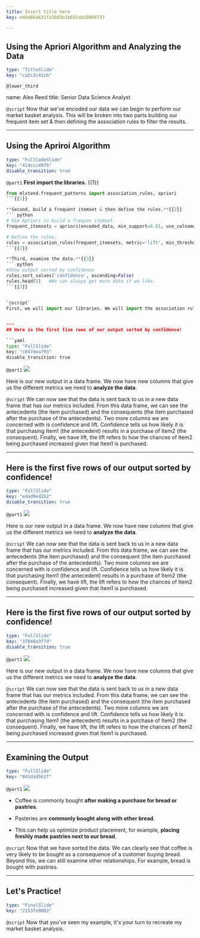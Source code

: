 ```yaml
---
title: Insert title here
key: ed6d6ba631fa3bd3a1b655ab10066f37

---
```

## Using the Apriori Algorithm and Analyzing the Data

```yaml
type: "TitleSlide"
key: "ca2c3c41c6"
```

`@lower_third`

name: Alex Reed
title: Senior Data Science Analyst


`@script`
Now that we've encoded our data we can begin to perform our market basket analysis. This will be broken into two parts building our frequent item set & then defining the association rules to filter the results.


---
## Using the Apriroi Algorithm

```yaml
type: "FullCodeSlide"
key: "414ccc4976"
disable_transition: true
```

`@part1`
**First import the libraries.** {{1}}
``` python
from mlxtend.frequent_patterns import association_rules, apriori
```{{1}}

**Second, build a frequent itemset & then define the rules.**{{2}}
``` python
# Use Apriori to build a frequen itemset.
frequent_itemsets = apriori(encoded_data, min_support=0.01, use_colnames=True)

# Define the rules.
rules = association_rules(frequent_itemsets, metric='lift', min_threshold=1.0)
```{{2}}

**Third, examine the data.**{{3}}
``` python
#Show output sorted by confidence
rules.sort_values('confidence', ascending=False)
rules.head(5)   #We can always get more data if we like.
```{{3}}


`@script`
First, we will import our libraries. We will import the association rules and Apriori modules from the mlxtend library. Next, we will pass our encoded data frame through our Apriori algorithm to generate our frequent item set. Next, we will pass through our frequent itemset into our association rules function to generate a DataFrame of association rules including the metrics 'score', 'confidence', and 'lift'. The minimal threshold is used to decide whether a candidate rule is of interest. Finally, let's sort the values by the confidence metric and then print out the first five rows using the head method. If we want more rows we can simply pass through a larger number.


---
## Here is the first five rows of our output sorted by confidence!

```yaml
type: "FullSlide"
key: "c047dea793"
disable_transition: true
```

`@part1`
![](https://assets.datacamp.com/production/repositories/4596/datasets/a7e57512e02cc526066f25ebf6dd514ae7b8dc08/CorrectedOne.jpg)

Here is our new output in a data frame. We now have new columns that give us the different metrics we need to **analyze the data**.


`@script`
We can now see that the data is sent back to us in a new data frame that has our metrics included. From this data frame, we can see the antecedents (the item purchased) and the consequents (the item purchased after the purchase of the antecedents). Two more columns we are concerned with is confidence and lift. Confidence tells us how likely it is that purchasing Item1 (the antecedent) results in a purchase of Item2 (the consequent). Finally, we have lift, the lift refers to how the chances of Item2 being purchased increased given that Item1 is purchased.


---
## Here is the first five rows of our output sorted by confidence!

```yaml
type: "FullSlide"
key: "edad9ed2b2"
disable_transition: true
```

`@part1`
![](https://assets.datacamp.com/production/repositories/4596/datasets/7951b5d8c9b5a7c8b942fd67b5142407d13dc3c4/ConfidenceCorr.jpg)

Here is our new output in a data frame. We now have new columns that give us the different metrics we need to **analyze the data**.


`@script`
We can now see that the data is sent back to us in a new data frame that has our metrics included. From this data frame, we can see the antecedents (the item purchased) and the consequent (the item purchased after the purchase of the antecedents). Two more columns we are concerned with is confidence and lift. Confidence tells us how likely it is that purchasing Item1 (the antecedent) results in a purchase of Item2 (the consequent). Finally, we have lift, the lift refers to how the chances of Item2 being purchased increased given that Item1 is purchased.


---
## Here is the first five rows of our output sorted by confidence!

```yaml
type: "FullSlide"
key: "37048a3f7d"
disable_transition: true
```

`@part1`
![](https://assets.datacamp.com/production/repositories/4596/datasets/8ead35dccb61fcb90d34599e0f891171c8f45ccb/LiftConfidenceCorr.jpg)

Here is our new output in a data frame. We now have new columns that give us the different metrics we need to **analyze the data**.


`@script`
We can now see that the data is sent back to us in a new data frame that has our metrics included. From this data frame, we can see the antecedents (the item purchased) and the consequent (the item purchased after the purchase of the antecedents). Two more columns we are concerned with is confidence and lift. Confidence tells us how likely it is that purchasing Item1 (the antecedent) results in a purchase of Item2 (the consequent). Finally, we have lift, the lift refers to how the chances of Item2 being purchased increased given that Item1 is purchased.


---
## Examining the Output

```yaml
type: "FullSlide"
key: "841dad561f"
```

`@part1`
![](https://assets.datacamp.com/production/repositories/4596/datasets/a7e57512e02cc526066f25ebf6dd514ae7b8dc08/CorrectedOne.jpg)
 
- Coffee is commonly bought **after making a purchase for bread or pastries**.

- Pasteries are **commonly bought along with other bread**.

- This can help us optimize product placement, for example, **placing freshly made pastries next to our bread**.


`@script`
Now that we have sorted the data. We can clearly see that coffee is very likely to be bought as a consequence of a customer buying bread. Beyond this, we can still examine other relationships. For example, bread is bought with pastries.


---
## Let's Practice!

```yaml
type: "FinalSlide"
key: "2153fe9002"
```

`@script`
Now that you've seen my example, it's your turn to recreate my market basket analysis.

